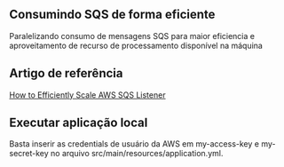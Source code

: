 ## Consumindo SQS de forma eficiente

Paralelizando consumo de mensagens SQS para maior eficiencia e aproveitamento de recurso de processamento disponível na máquina

## Artigo de referência

[How to Efficiently Scale AWS SQS Listener](https://awstip.com/how-to-efficiently-scale-aws-sqs-to-process-millions-of-messages-concurrently-in-spring-cloud-aws-c2431ed9e828)

## Executar aplicação local

Basta inserir as credentials de usuário da AWS em my-access-key e my-secret-key no arquivo src/main/resources/application.yml.
